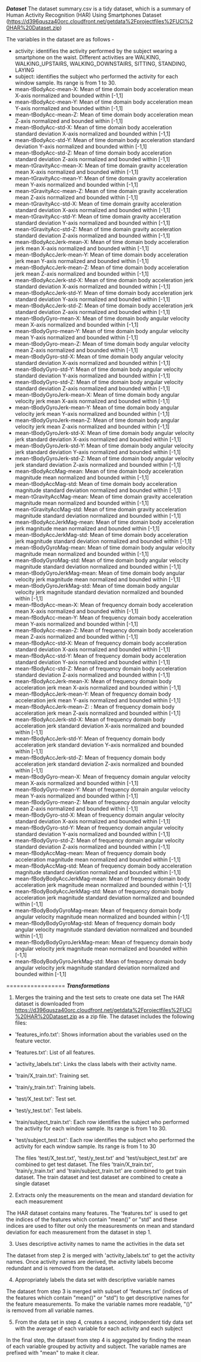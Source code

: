 ***Dataset***
The dataset summary.csv is a tidy dataset, which is a summary of Human Activity Recognition (HAR) Using Smartphones Dataset (https://d396qusza40orc.cloudfront.net/getdata%2Fprojectfiles%2FUCI%20HAR%20Dataset.zip)

The variables in the dataset are as follows - 

- activity: identifies the activity performed by the subject wearing a smartphone on the waist. Different activities are WALKING, WALKING_UPSTAIRS, WALKING_DOWNSTAIRS, SITTING, STANDING, LAYING
- subject: identifies the subject who performed the activity for each window sample. Its range is from 1 to 30. 
- mean-tBodyAcc-mean-X: Mean of time domain body acceleration mean X-axis normalized and bounded within [-1,1]
- mean-tBodyAcc-mean-Y: Mean of time domain body acceleration mean Y-axis normalized and bounded within [-1,1]
- mean-tBodyAcc-mean-Z: Mean of time domain body acceleration mean Z-axis normalized and bounded within [-1,1]
- mean-tBodyAcc-std-X: Mean of time domain body acceleration standard deviation X-axis normalized and bounded within [-1,1]
- mean-tBodyAcc-std-Y: Mean of time domain body acceleration standard deviation Y-axis normalized and bounded within [-1,1]
- mean-tBodyAcc-std-Z: Mean of time domain body acceleration standard deviation Z-axis normalized and bounded within [-1,1]
- mean-tGravityAcc-mean-X: Mean of time domain gravity acceleration mean X-axis normalized and bounded within [-1,1]
- mean-tGravityAcc-mean-Y: Mean of time domain gravity acceleration mean Y-axis normalized and bounded within [-1,1]
- mean-tGravityAcc-mean-Z: Mean of time domain gravity acceleration mean Z-axis normalized and bounded within [-1,1]
- mean-tGravityAcc-std-X: Mean of time domain gravity acceleration standard deviation X-axis normalized and bounded within [-1,1]
- mean-tGravityAcc-std-Y: Mean of time domain gravity acceleration standard deviation Y-axis normalized and bounded within [-1,1]
- mean-tGravityAcc-std-Z: Mean of time domain gravity acceleration standard deviation Z-axis normalized and bounded within [-1,1]
- mean-tBodyAccJerk-mean-X: Mean of time domain body acceleration jerk mean X-axis normalized and bounded within [-1,1]
- mean-tBodyAccJerk-mean-Y: Mean of time domain body acceleration jerk mean Y-axis normalized and bounded within [-1,1]
- mean-tBodyAccJerk-mean-Z: Mean of time domain body acceleration jerk mean Z-axis normalized and bounded within [-1,1]
- mean-tBodyAccJerk-std-X: Mean of time domain body acceleration jerk standard deviation X-axis normalized and bounded within [-1,1]
- mean-tBodyAccJerk-std-Y: Mean of time domain body acceleration jerk standard deviation Y-axis normalized and bounded within [-1,1]
- mean-tBodyAccJerk-std-Z: Mean of time domain body acceleration jerk standard deviation Z-axis normalized and bounded within [-1,1]
- mean-tBodyGyro-mean-X: Mean of time domain body angular velocity mean X-axis normalized and bounded within [-1,1]
- mean-tBodyGyro-mean-Y: Mean of time domain body angular velocity mean Y-axis normalized and bounded within [-1,1]
- mean-tBodyGyro-mean-Z: Mean of time domain body angular velocity mean Z-axis normalized and bounded within [-1,1]
- mean-tBodyGyro-std-X: Mean of time domain body angular velocity standard deviation X-axis normalized and bounded within [-1,1]
- mean-tBodyGyro-std-Y: Mean of time domain body angular velocity standard deviation Y-axis normalized and bounded within [-1,1]
- mean-tBodyGyro-std-Z: Mean of time domain body angular velocity standard deviation Z-axis normalized and bounded within [-1,1]
- mean-tBodyGyroJerk-mean-X: Mean of time domain body angular velocity jerk mean X-axis normalized and bounded within [-1,1]
- mean-tBodyGyroJerk-mean-Y: Mean of time domain body angular velocity jerk mean Y-axis normalized and bounded within [-1,1]
- mean-tBodyGyroJerk-mean-Z: Mean of time domain body angular velocity jerk mean Z-axis normalized and bounded within [-1,1]
- mean-tBodyGyroJerk-std-X: Mean of time domain body angular velocity jerk standard deviation X-axis normalized and bounded within [-1,1]
- mean-tBodyGyroJerk-std-Y: Mean of time domain body angular velocity jerk standard deviation Y-axis normalized and bounded within [-1,1]
- mean-tBodyGyroJerk-std-Z: Mean of time domain body angular velocity jerk standard deviation Z-axis normalized and bounded within [-1,1]
- mean-tBodyAccMag-mean: Mean of time domain body acceleration magnitude mean normalized and bounded within [-1,1]
- mean-tBodyAccMag-std: Mean of time domain body acceleration magnitude standard deviation normalized and bounded within [-1,1]
- mean-tGravityAccMag-mean: Mean of time domain gravity acceleration magnitude mean normalized and bounded within [-1,1]
- mean-tGravityAccMag-std: Mean of time domain gravity acceleration magnitude standard deviation normalized and bounded within [-1,1]
- mean-tBodyAccJerkMag-mean: Mean of time domain body acceleration jerk magnitude mean normalized and bounded within [-1,1]
- mean-tBodyAccJerkMag-std: Mean of time domain body acceleration jerk magnitude standard deviation normalized and bounded within [-1,1]
- mean-tBodyGyroMag-mean: Mean of time domain body angular velocity magnitude mean normalized and bounded within [-1,1]
- mean-tBodyGyroMag-std: Mean of time domain body angular velocity magnitude standard deviation normalized and bounded within [-1,1]
- mean-tBodyGyroJerkMag-mean: Mean of time domain body angular velocity jerk magnitude mean normalized and bounded within [-1,1]
- mean-tBodyGyroJerkMag-std: Mean of time domain body angular velocity jerk magnitude standard deviation normalized and bounded within [-1,1]
- mean-fBodyAcc-mean-X: Mean of frequency domain body acceleration mean X-axis normalized and bounded within [-1,1]
- mean-fBodyAcc-mean-Y: Mean of frequency domain body acceleration mean Y-axis normalized and bounded within [-1,1]
- mean-fBodyAcc-mean-Z: Mean of frequency domain body acceleration mean Z-axis normalized and bounded within [-1,1]
- mean-fBodyAcc-std-X: Mean of frequency domain body acceleration standard deviation X-axis normalized and bounded within [-1,1]
- mean-fBodyAcc-std-Y: Mean of frequency domain body acceleration standard deviation Y-axis normalized and bounded within [-1,1]
- mean-fBodyAcc-std-Z: Mean of frequency domain body acceleration standard deviation Z-axis normalized and bounded within [-1,1]
- mean-fBodyAccJerk-mean-X: Mean of frequency domain body acceleration jerk mean X-axis normalized and bounded within [-1,1]
- mean-fBodyAccJerk-mean-Y: Mean of frequency domain body acceleration jerk mean Y-axis normalized and bounded within [-1,1]
- mean-fBodyAccJerk-mean-Z: : Mean of frequency domain body acceleration jerk mean Z-axis normalized and bounded within [-1,1]
- mean-fBodyAccJerk-std-X: Mean of frequency domain body acceleration jerk standard deviation X-axis normalized and bounded within [-1,1]
- mean-fBodyAccJerk-std-Y: Mean of frequency domain body acceleration jerk standard deviation Y-axis normalized and bounded within [-1,1]
- mean-fBodyAccJerk-std-Z: Mean of frequency domain body acceleration jerk standard deviation Z-axis normalized and bounded within [-1,1]
- mean-fBodyGyro-mean-X: Mean of frequency domain angular velocity mean X-axis normalized and bounded within [-1,1]
- mean-fBodyGyro-mean-Y: Mean of frequency domain angular velocity mean Y-axis normalized and bounded within [-1,1]
- mean-fBodyGyro-mean-Z: Mean of frequency domain angular velocity mean Z-axis normalized and bounded within [-1,1]
- mean-fBodyGyro-std-X: Mean of frequency domain angular velocity standard deviation X-axis normalized and bounded within [-1,1]
- mean-fBodyGyro-std-Y: Mean of frequency domain angular velocity standard deviation Y-axis normalized and bounded within [-1,1]
- mean-fBodyGyro-std-Z: Mean of frequency domain angular velocity standard deviation Z-axis normalized and bounded within [-1,1]
- mean-fBodyAccMag-mean: Mean of frequency domain body acceleration magnitude mean normalized and bounded within [-1,1]
- mean-fBodyAccMag-std: Mean of frequency domain body acceleration magnitude standard deviation normalized and bounded within [-1,1]
- mean-fBodyBodyAccJerkMag-mean: Mean of frequency domain body acceleration jerk magnitude mean normalized and bounded within [-1,1]
- mean-fBodyBodyAccJerkMag-std: Mean of frequency domain body acceleration jerk magnitude standard deviation normalized and bounded within [-1,1]
- mean-fBodyBodyGyroMag-mean: Mean of frequency domain body angular velocity magnitude mean normalized and bounded within [-1,1]
- mean-fBodyBodyGyroMag-std: Mean of frequency domain body angular velocity magnitude standard deviation normalized and bounded within [-1,1]
- mean-fBodyBodyGyroJerkMag-mean: Mean of frequency domain body angular velocity jerk magnitude mean normalized and bounded within [-1,1]
- mean-fBodyBodyGyroJerkMag-std: Mean of frequency domain body angular velocity jerk magnitude standard deviation normalized and bounded within [-1,1]

=================
***Transformations***

1. Merges the training and the test sets to create one data set
The HAR dataset is downloaded from https://d396qusza40orc.cloudfront.net/getdata%2Fprojectfiles%2FUCI%20HAR%20Dataset.zip as a zip file. The dataset includes the following files:

- 'features_info.txt': Shows information about the variables used on the feature vector.

- 'features.txt': List of all features.

- 'activity_labels.txt': Links the class labels with their activity name.

- 'train/X_train.txt': Training set.

- 'train/y_train.txt': Training labels.

- 'test/X_test.txt': Test set.

- 'test/y_test.txt': Test labels.

- 'train/subject_train.txt': Each row identifies the subject who performed the activity for each window sample. Its range is from 1 to 30. 

- 'test/subject_test.txt': Each row identifies the subject who performed the activity for each window sample. Its range is from 1 to 30

	The files 'test/X_test.txt', 'test/y_test.txt' and 'test/subject_test.txt' are combined to get test dataset.
	The files 'train/X_train.txt', 'train/y_train.txt' and 'train/subject_train.txt' are combined to get train dataset.
	The train dataset and test dataset are combined to create a single dataset

2. Extracts only the measurements on the mean and standard deviation for each measurement

The HAR dataset contains many features. The 'features.txt' is used to get the indices of the features which contain "mean()" or "std" and these indices are used to filter out only the measuresments on mean and standard deviation for each measurement from the dataset in step 1.

3. Uses descriptive activity names to name the activities in the data set

The dataset from step 2 is merged with 'activity_labels.txt' to get the activity names. Once activity names are derived, the activity labels become redundant and is removed from the dataset.

4. Appropriately labels the data set with descriptive variable names

The dataset from step 3 is merged with subset of 'features.txt' (indices of the features which contain "mean()" or "std") to get descriptive names for the feature measurements. To make the variable names more readable, "()" is removed from all variable names.

5. From the data set in step 4, creates a second, independent tidy data set with the average of each variable for each activity and each subject

In the final step, the dataset from step 4 is aggregated by finding the mean of each variable grouped by activity and subject. The variable names are prefixed with "mean" to make it clear. 
